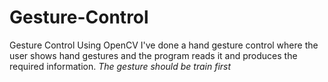 # Gesture-Control
Gesture Control Using OpenCV
I've done a hand gesture control where the user shows hand gestures and the program reads it and produces the required information.
*The gesture should be train first*
